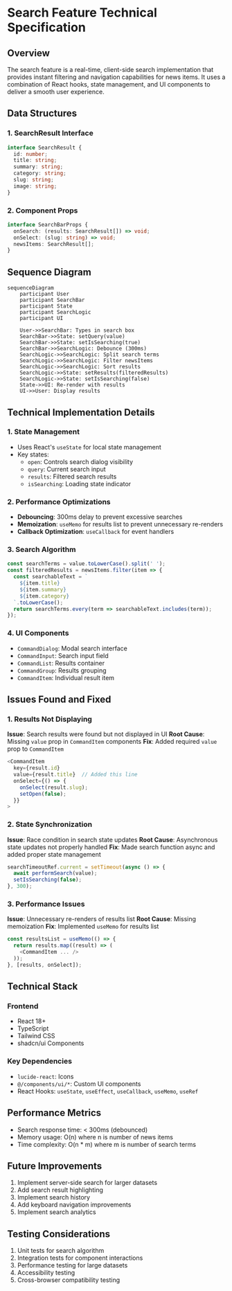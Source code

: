 # Search Feature Technical Specification

## Overview
The search feature is a real-time, client-side search implementation that provides instant filtering and navigation capabilities for news items. It uses a combination of React hooks, state management, and UI components to deliver a smooth user experience.

## Data Structures

### 1. SearchResult Interface
```typescript
interface SearchResult {
  id: number;
  title: string;
  summary: string;
  category: string;
  slug: string;
  image: string;
}
```

### 2. Component Props
```typescript
interface SearchBarProps {
  onSearch: (results: SearchResult[]) => void;
  onSelect: (slug: string) => void;
  newsItems: SearchResult[];
}
```

## Sequence Diagram

```mermaid
sequenceDiagram
    participant User
    participant SearchBar
    participant State
    participant SearchLogic
    participant UI

    User->>SearchBar: Types in search box
    SearchBar->>State: setQuery(value)
    SearchBar->>State: setIsSearching(true)
    SearchBar->>SearchLogic: Debounce (300ms)
    SearchLogic->>SearchLogic: Split search terms
    SearchLogic->>SearchLogic: Filter newsItems
    SearchLogic->>SearchLogic: Sort results
    SearchLogic->>State: setResults(filteredResults)
    SearchLogic->>State: setIsSearching(false)
    State->>UI: Re-render with results
    UI->>User: Display results
```

## Technical Implementation Details

### 1. State Management
- Uses React's `useState` for local state management
- Key states:
  - `open`: Controls search dialog visibility
  - `query`: Current search input
  - `results`: Filtered search results
  - `isSearching`: Loading state indicator

### 2. Performance Optimizations
- **Debouncing**: 300ms delay to prevent excessive searches
- **Memoization**: `useMemo` for results list to prevent unnecessary re-renders
- **Callback Optimization**: `useCallback` for event handlers

### 3. Search Algorithm
```typescript
const searchTerms = value.toLowerCase().split(' ');
const filteredResults = newsItems.filter(item => {
  const searchableText = `
    ${item.title} 
    ${item.summary} 
    ${item.category}
  `.toLowerCase();
  return searchTerms.every(term => searchableText.includes(term));
});
```

### 4. UI Components
- `CommandDialog`: Modal search interface
- `CommandInput`: Search input field
- `CommandList`: Results container
- `CommandGroup`: Results grouping
- `CommandItem`: Individual result item

## Issues Found and Fixed

### 1. Results Not Displaying
**Issue**: Search results were found but not displayed in UI
**Root Cause**: Missing `value` prop in `CommandItem` components
**Fix**: Added required `value` prop to `CommandItem`
```typescript
<CommandItem
  key={result.id}
  value={result.title}  // Added this line
  onSelect={() => {
    onSelect(result.slug);
    setOpen(false);
  }}
>
```

### 2. State Synchronization
**Issue**: Race condition in search state updates
**Root Cause**: Asynchronous state updates not properly handled
**Fix**: Made search function async and added proper state management
```typescript
searchTimeoutRef.current = setTimeout(async () => {
  await performSearch(value);
  setIsSearching(false);
}, 300);
```

### 3. Performance Issues
**Issue**: Unnecessary re-renders of results list
**Root Cause**: Missing memoization
**Fix**: Implemented `useMemo` for results list
```typescript
const resultsList = useMemo(() => {
  return results.map((result) => (
    <CommandItem ... />
  ));
}, [results, onSelect]);
```

## Technical Stack

### Frontend
- React 18+
- TypeScript
- Tailwind CSS
- shadcn/ui Components

### Key Dependencies
- `lucide-react`: Icons
- `@/components/ui/*`: Custom UI components
- React Hooks: `useState`, `useEffect`, `useCallback`, `useMemo`, `useRef`

## Performance Metrics
- Search response time: < 300ms (debounced)
- Memory usage: O(n) where n is number of news items
- Time complexity: O(n * m) where m is number of search terms

## Future Improvements
1. Implement server-side search for larger datasets
2. Add search result highlighting
3. Implement search history
4. Add keyboard navigation improvements
5. Implement search analytics

## Testing Considerations
1. Unit tests for search algorithm
2. Integration tests for component interactions
3. Performance testing for large datasets
4. Accessibility testing
5. Cross-browser compatibility testing 